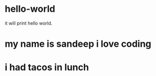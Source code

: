 # hello-world
it will print hello world.

# my name is sandeep i love coding
# i had tacos in lunch
